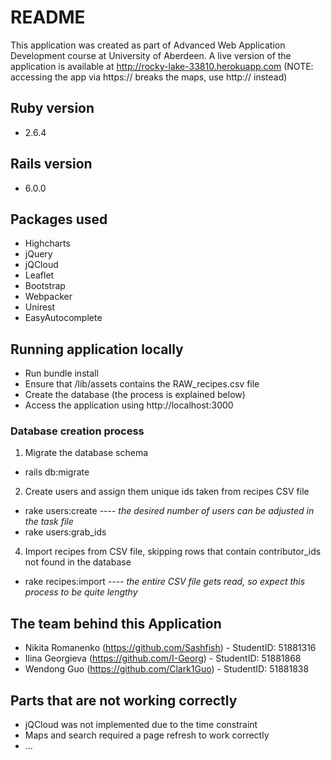 # README
This application was created as part of Advanced Web Application Development course at University of Aberdeen. A live version of the application is available at http://rocky-lake-33810.herokuapp.com (NOTE: accessing the app via https:// breaks the maps, use http:// instead)
## Ruby version
* 2.6.4
## Rails version
* 6.0.0
## Packages used
* Highcharts
* jQuery
* jQCloud
* Leaflet
* Bootstrap
* Webpacker
* Unirest
* EasyAutocomplete
## Running application locally
* Run bundle install
* Ensure that /lib/assets contains the RAW_recipes.csv file
* Create the database (the process is explained below)
* Access the application using http://localhost:3000
### Database creation process
1. Migrate the database schema
  * rails db:migrate
2. Create users and assign them unique ids taken from recipes CSV file
  * rake users:create ---- _the desired number of users can be adjusted in the task file_
  * rake users:grab_ids
4. Import recipes from CSV file, skipping rows that contain contributor_ids not found in the database
  * rake recipes:import ---- _the entire CSV file gets read, so expect this process to be quite lengthy_
## The team behind this Application
* Nikita Romanenko (https://github.com/Sashfish) - StudentID: 51881316
* Ilina Georgieva (https://github.com/I-Georg)   - StudentID: 51881868
* Wendong Guo (https://github.com/Clark1Guo)     - StudentID: 51881838
## Parts that are not working correctly
* jQCloud was not implemented due to the time constraint
* Maps and search required a page refresh to work correctly
* ...

